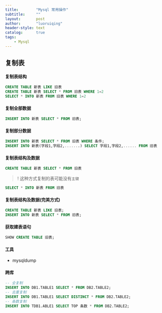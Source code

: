 ```yaml
---
title:        "Mysql 常用操作"
subtitle:     ""
layout:       post
author:       "luoruiqing"
header-style: text
catalog:      true
tags:
    - Mysql
---
```



## 复制表

#### 复制表结构

```sql
CREATE TABLE 新表 LIKE 旧表
CREATE TABLE 新表 SELECT * FROM 旧表 WHERE 1=2
SELECT * INTO 新表 FROM 旧表 WHERE 1=2
```

#### 复制全部数据

```sql
INSERT INTO 新表 SELECT * FROM 旧表;
```

#### 复制部分数据

```sql
INSERT INTO 新表 SELECT * FROM 旧表 WHERE 条件;
INSERT INTO 新表(字段1,字段2,.......) SELECT 字段1,字段2,...... FROM 旧表
```

#### 复制表结构及数据

```sql
CREATE TABLE 新表 SELECT * FROM 旧表
```
> ! 这种方式复制的表可能没有`主键`

```sql
SELECT * INTO 新表 FROM 旧表
```

#### 复制表结构及数据(完美方式)

```sql
CREATE TABLE 新表 LIKE 旧表; 
INSERT INTO 新表 SELECT * FROM 旧表;
```

#### 获取建表语句

```sql
SHOW CREATE TABLE 旧表;
```

#### 工具

- mysqldump

#### 跨库

```sql
-- 全复制
INSERT INTO DB1.TABLE1 SELECT * FROM DB2.TABLE2; 
-- 去重复制
INSERT INTO DB1.TABLE1 SELECT DISTINCT * FROM DB2.TABLE2;
-- 条数复制
INSERT INTO TDB1.ABLE1 SELECT TOP 条数 * FROM DB2.TABLE2;
```